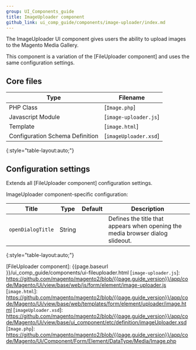 ```yaml
---
group: UI_Components_guide
title: ImageUploader component
github_link: ui_comp_guide/components/image-uploader/index.md
---
```


The ImageUploader UI component gives users the ability to upload images to the Magento Media Gallery.

This component is a variation of the [FileUploader component] and uses the same configuration settings.

## Core files

| Type                            | Filename              |
| ------------------------------- | --------------------- |
| PHP Class                       | [`Image.php`]         |
| Javascript Module               | [`image-uploader.js`] |
| Template                        | [`image.html`]        |
| Configuration Schema Definition | [`imageUploader.xsd`] |
{:style="table-layout:auto;"}

## Configuration settings

Extends all [FileUploader component] configuration settings.

ImageUploader component-specific configuration:

| Title             | Type   | Default | Description                                                                    |
| ----------------- | ------ | ------- | ------------------------------------------------------------------------------ |
| `openDialogTitle` | String |         | Defines the title that appears when opening the media browser dialog slideout. |
{:style="table-layout:auto;"}

[FileUploader component]: {{page.baseurl }}/ui_comp_guide/components/ui-fileuploader.html
[`image-uploader.js`]: https://github.com/magento/magento2/blob/{{page.guide_version}}/app/code/Magento/Ui/view/base/web/js/form/element/image-uploader.js
[`image.html`]: https://github.com/magento/magento2/blob/{{page.guide_version}}/app/code/Magento/Ui/view/base/web/templates/form/element/uploader/image.html
[`imageUploader.xsd`]: https://github.com/magento/magento2/blob/{{page.guide_version}}/app/code/Magento/Ui/view/base/ui_component/etc/definition/imageUploader.xsd
[`Image.php`]: https://github.com/magento/magento2/blob/{{page.guide_version}}/app/code/Magento/Ui/Component/Form/Element/DataType/Media/Image.php